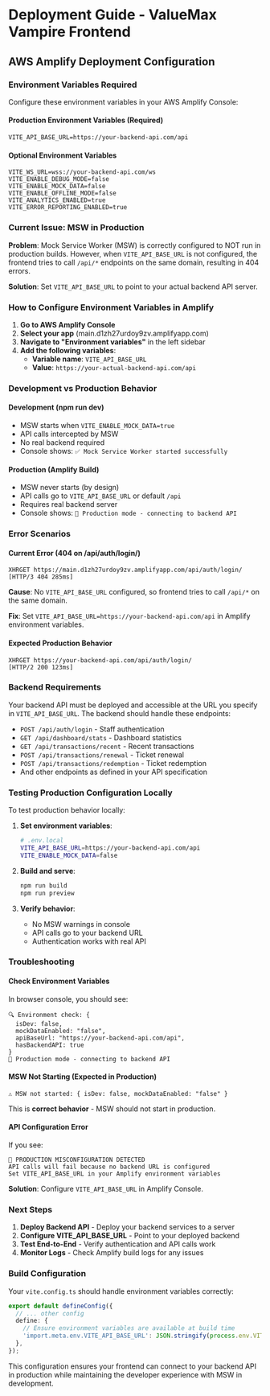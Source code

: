# Deployment Guide - ValueMax Vampire Frontend

## AWS Amplify Deployment Configuration

### Environment Variables Required

Configure these environment variables in your AWS Amplify Console:

#### **Production Environment Variables (Required)**
```
VITE_API_BASE_URL=https://your-backend-api.com/api
```

#### **Optional Environment Variables**
```
VITE_WS_URL=wss://your-backend-api.com/ws
VITE_ENABLE_DEBUG_MODE=false
VITE_ENABLE_MOCK_DATA=false
VITE_ENABLE_OFFLINE_MODE=false
VITE_ANALYTICS_ENABLED=true
VITE_ERROR_REPORTING_ENABLED=true
```

### Current Issue: MSW in Production

**Problem**: Mock Service Worker (MSW) is correctly configured to NOT run in production builds. However, when `VITE_API_BASE_URL` is not configured, the frontend tries to call `/api/*` endpoints on the same domain, resulting in 404 errors.

**Solution**: Set `VITE_API_BASE_URL` to point to your actual backend API server.

### How to Configure Environment Variables in Amplify

1. **Go to AWS Amplify Console**
2. **Select your app** (main.d1zh27urdoy9zv.amplifyapp.com)
3. **Navigate to "Environment variables"** in the left sidebar
4. **Add the following variables**:
   - **Variable name**: `VITE_API_BASE_URL`
   - **Value**: `https://your-actual-backend-api.com/api`

### Development vs Production Behavior

#### **Development (npm run dev)**
- MSW starts when `VITE_ENABLE_MOCK_DATA=true`
- API calls intercepted by MSW
- No real backend required
- Console shows: `✅ Mock Service Worker started successfully`

#### **Production (Amplify Build)**
- MSW never starts (by design)
- API calls go to `VITE_API_BASE_URL` or default `/api`
- Requires real backend server
- Console shows: `📡 Production mode - connecting to backend API`

### Error Scenarios

#### **Current Error (404 on /api/auth/login/)**
```
XHRGET https://main.d1zh27urdoy9zv.amplifyapp.com/api/auth/login/
[HTTP/3 404 285ms]
```

**Cause**: No `VITE_API_BASE_URL` configured, so frontend tries to call `/api/*` on the same domain.

**Fix**: Set `VITE_API_BASE_URL=https://your-backend-api.com/api` in Amplify environment variables.

#### **Expected Production Behavior**
```
XHRGET https://your-backend-api.com/api/auth/login/
[HTTP/2 200 123ms]
```

### Backend Requirements

Your backend API must be deployed and accessible at the URL you specify in `VITE_API_BASE_URL`. The backend should handle these endpoints:

- `POST /api/auth/login` - Staff authentication
- `GET /api/dashboard/stats` - Dashboard statistics
- `GET /api/transactions/recent` - Recent transactions
- `POST /api/transactions/renewal` - Ticket renewal
- `POST /api/transactions/redemption` - Ticket redemption
- And other endpoints as defined in your API specification

### Testing Production Configuration Locally

To test production behavior locally:

1. **Set environment variables**:
   ```bash
   # .env.local
   VITE_API_BASE_URL=https://your-backend-api.com/api
   VITE_ENABLE_MOCK_DATA=false
   ```

2. **Build and serve**:
   ```bash
   npm run build
   npm run preview
   ```

3. **Verify behavior**:
   - No MSW warnings in console
   - API calls go to your backend URL
   - Authentication works with real API

### Troubleshooting

#### **Check Environment Variables**
In browser console, you should see:
```
🔍 Environment check: {
  isDev: false,
  mockDataEnabled: "false",
  apiBaseUrl: "https://your-backend-api.com/api",
  hasBackendAPI: true
}
📡 Production mode - connecting to backend API
```

#### **MSW Not Starting (Expected in Production)**
```
⚠️ MSW not started: { isDev: false, mockDataEnabled: "false" }
```
This is **correct behavior** - MSW should not start in production.

#### **API Configuration Error**
If you see:
```
🚨 PRODUCTION MISCONFIGURATION DETECTED
API calls will fail because no backend URL is configured
Set VITE_API_BASE_URL in your Amplify environment variables
```

**Solution**: Configure `VITE_API_BASE_URL` in Amplify Console.

### Next Steps

1. **Deploy Backend API** - Deploy your backend services to a server
2. **Configure VITE_API_BASE_URL** - Point to your deployed backend
3. **Test End-to-End** - Verify authentication and API calls work
4. **Monitor Logs** - Check Amplify build logs for any issues

### Build Configuration

Your `vite.config.ts` should handle environment variables correctly:

```typescript
export default defineConfig({
  // ... other config
  define: {
    // Ensure environment variables are available at build time
    'import.meta.env.VITE_API_BASE_URL': JSON.stringify(process.env.VITE_API_BASE_URL),
  },
});
```

This configuration ensures your frontend can connect to your backend API in production while maintaining the developer experience with MSW in development.